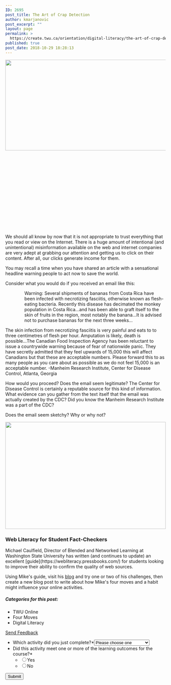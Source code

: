 ```yaml
---
ID: 2695
post_title: The Art of Crap Detection
author: kmarjanovic
post_excerpt: ""
layout: page
permalink: >
  https://create.twu.ca/orientation/digital-literacy/the-art-of-crap-detection-2/
published: true
post_date: 2018-10-29 18:28:13
---
```

<img class="alignleft  wp-image-2696" src="http://create.twu.ca/orientation/files/2018/10/dog-2794681_1920.jpg" alt="" width="844" height="285" />

&nbsp;

&nbsp;

&nbsp;

&nbsp;

&nbsp;

&nbsp;

&nbsp;

&nbsp;

We should all know by now that it is not appropriate to trust everything that you read or view on the Internet. There is a huge amount of intentional (and unintentional) misinformation available on the web and internet companies are very adept at grabbing our attention and getting us to click on their content. After all, our clicks generate income for them.

You may recall a time when you have shared an article with a sensational headline warning people to act now to save the world.

Consider what you would do if you received an email like this:
<p style="padding-left: 60px;">Warning: Several shipments of bananas from Costa Rica have been infected with necrotizing fasciitis, otherwise known as flesh-eating bacteria. Recently this disease has decimated the monkey population in Costa Rica...and has been able to graft itself to the skin of fruits in the region, most notably the banana...It is advised not to purchase bananas for the next three weeks...

The skin infection from necrotizing fasciitis is very painful and eats to to three centimetres of flesh per hour. Amputation is likely, death is possible...The Canadian Food Inspection Agency has been reluctant to issue a countrywide warning because of fear of nationwide panic. They have secretly admitted that they feel upwards of 15,000 this will affect Canadians but that these are acceptable numbers. Please forward this to as many people as you care about as possible as we do not feel 15,000 is an acceptable number. -Manheim Research Institute, Center for Disease Control, Atlanta, Georgia</p>
How would you proceed? Does the email seem legitimate? The Center for Disease Control is certainly a reputable source for this kind of information. What evidence can you gather from the text itself that the email was actually created by the CDC? Did you know the Manheim Research Institute was a part of the CDC?

Does the email seem sketchy? Why or why not?

<img class="wp-image-2697 alignright" src="http://create.twu.ca/orientation/files/2018/10/concept-1868728_1920.jpg" alt="" width="504" height="336" />
<h3>Web Literacy for Student Fact-Checkers</h3>
Michael Caulfield, Director of Blended and Networked Learning at Washington State University has written (and continues to update) an excellent [guide](https://webliteracy.pressbooks.com/) for students looking to improve their ability to confirm the quality of web sources.

Using Mike's guide, visit his <a href="https://fourmoves.blog/">blog</a> and try one or two of his challenges, then create a new blog post to write about how Mike's four moves and a habit might influence your online activities.

##### Categories for this post:

* TWU Online
* Four Moves
* Digital Literacy

<!--themify_builder_static--><a href="#" data-behavior="toggle" data-label="Send Feedback" data-lesslabel="NVM" data-hover="light-green" data-remove="green"> Send Feedback </a>

<form method='post' enctype='multipart/form-data' id='gform_4' action='/orientation/wp-cron.php?doing_wp_cron=1530651318.7684319019317626953125'>
<ul id='gform_fields_4' class='gform_fields top_label form_sublabel_below description_below'>
 	<li id='field_4_3' class='gfield gfield_contains_required field_sublabel_below field_description_below gfield_visibility_visible' ><label class='gfield_label' for='input_4_3' >Which activity did you just complete?*</label><select name='input_3' id='input_4_3' class='medium gfield_select' aria-required="true" aria-invalid="false">
<option value='' selected='selected' class='gf_placeholder'>Please choose one</option>
<option value='WordPress Setup' >WordPress Setup</option>
<option value='Narrating u' >Narrating u</option>
<option value='Curating U' >Curating U</option>
<option value='Tracking the Trackers' >Tracking the Trackers</option>
<option value='Finding U' >Finding U</option>
<option value='Great Googly Moogly' >Great Googly Moogly</option>
<option value='The Art of Crap Detection' >The Art of Crap Detection</option>
<option value='1000 Words' >1000 Words</option>
<option value='Audio I' >Audio I</option>
<option value='Audio II' >Audio II</option>
<option value='Sound Effect Story' >Sound Effect Story</option>
</select></li>
 	<li id='field_4_2' class='gfield gfield_contains_required field_sublabel_below field_description_below gfield_visibility_visible' ><label class='gfield_label' >Did this activity meet one or more of the learning outcomes for the course?*</label>
<ul class='gfield_radio' id='input_4_2'>
 	<li class='gchoice_4_2_0'><input name='input_2' type='radio' value='Yes' id='choice_4_2_0' /><label for='choice_4_2_0' id='label_4_2_0'>Yes</label></li>
 	<li class='gchoice_4_2_1'><input name='input_2' type='radio' value='No' id='choice_4_2_1' /><label for='choice_4_2_1' id='label_4_2_1'>No</label></li>
</ul>
</li>
</ul>
<input type='submit' id='gform_submit_button_4' class='gform_button button' value='Submit' onclick='if(window["gf_submitting_4"]){return false;} window["gf_submitting_4"]=true; ' onkeypress='if( event.keyCode == 13 ){ if(window["gf_submitting_4"]){return false;} window["gf_submitting_4"]=true; jQuery("#gform_4").trigger("submit",[true]); }' /> <input type='hidden' class='gform_hidden' name='is_submit_4' value='1' /> <input type='hidden' class='gform_hidden' name='gform_submit' value='4' /> <input type='hidden' class='gform_hidden' name='gform_unique_id' value='' /> <input type='hidden' class='gform_hidden' name='state_4' value='WyJbXSIsImM2ZjNkYjlmODMyMWYxZWZiYTAxZGZiYjBlMzZkMzY2Il0=' /> <input type='hidden' class='gform_hidden' name='gform_target_page_number_4' id='gform_target_page_number_4' value='0' /> <input type='hidden' class='gform_hidden' name='gform_source_page_number_4' id='gform_source_page_number_4' value='1' /> <input type='hidden' name='gform_field_values' value='' /> </form><!--/themify_builder_static-->